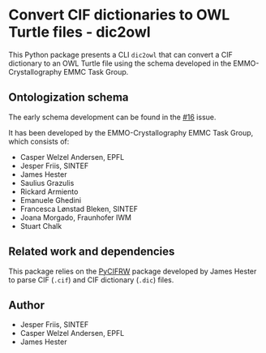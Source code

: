 # Convert CIF dictionaries to OWL Turtle files - dic2owl

This Python package presents a CLI `dic2owl` that can convert a CIF dictionary to an OWL Turtle file using the schema developed in the EMMO-Crystallography EMMC Task Group.

## Ontologization schema

The early schema development can be found in the [#16](https://github.com/emmo-repo/CIF-ontology/issues/16) issue.

It has been developed by the EMMO-Crystallography EMMC Task Group, which consists of:

- Casper Welzel Andersen, EPFL
- Jesper Friis, SINTEF
- James Hester
- Saulius Grazulis
- Rickard Armiento
- Emanuele Ghedini
- Francesca Lønstad Bleken, SINTEF
- Joana Morgado, Fraunhofer IWM
- Stuart Chalk

## Related work and dependencies

This package relies on the [PyCIFRW](https://bitbucket.org/jamesrhester/pycifrw) package developed by James Hester to parse CIF (`.cif`) and CIF dictionary (`.dic`) files.

## Author

- Jesper Friis, SINTEF
- Casper Welzel Andersen, EPFL
- James Hester
